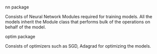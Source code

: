 nn package

Consists of Neural Network Modules required for training models. All the models inherit the Module class that performs bulk of the operations on behalf of the model.

optim package

Consists of optimizers such as SGD, Adagrad for optimizing the models.
